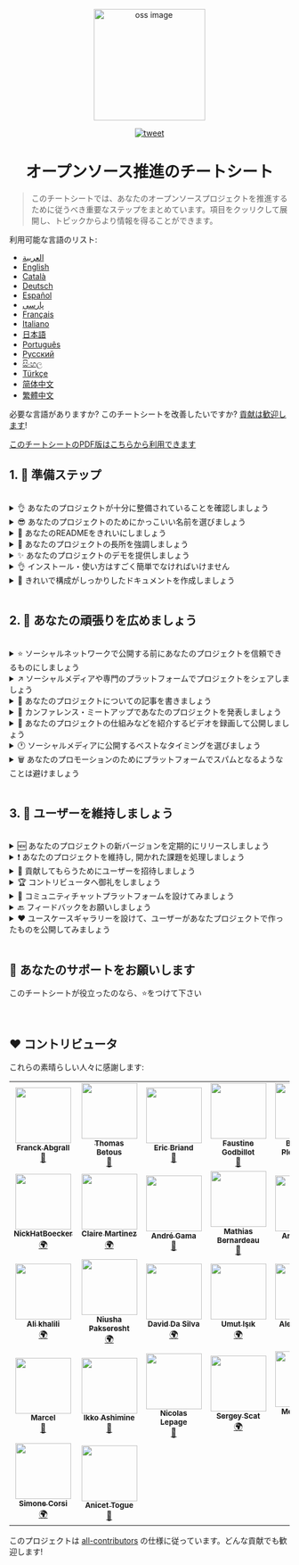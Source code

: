<p align="center">
    <img alt="oss image" src="./imgs/zoss-logo.svg" height="200px" width="200px">
</p>

<p align="center">
  <a href="https://twitter.com/intent/tweet?text=How%20to%20promote%20your%20open-source%20projects%20@ZenikaOSS&url=https://github.com/zenika-open-source/open-source-promotion-cheat-sheet&hashtags=OpenSource,CheatSheet">
    <img alt="tweet" src="https://img.shields.io/twitter/url/https/twitter?label=Share%20on%20twitter&style=social" target="_blank" />
  </a>
</p>

<h1 align="center">オープンソース推進のチートシート</h1>

> このチートシートでは、あなたのオープンソースプロジェクトを推進するために従うべき重要なステップをまとめています。項目をクッリクして展開し、トピックからより情報を得ることができます。

利用可能な言語のリスト:

- &lrm;[العربية](./README-ar.md)
- [English](./README.md)
- [Català](./README-ca.md)
- [Deutsch](./README-de.md)
- [Español](./README-es.md)
- [پارسی](./README-fa.md)
- [Français](./README-fr.md)
- [Italiano](./README-it.md)
- [日本語](./README-jp.md)
- [Português](./README-pt.md)
- [Русский](./README-ru.md)
- [සිංහල](./README-si.md)
- [Türkçe](./README-tr.md)
- [简体中文](./README-zh-cn.md)
- [繁體中文](./README-zh-tw.md)

必要な言語がありますか? このチートシートを改善したいですか? [貢献は歓迎します](./CONTRIBUTING.md)!

[このチートシートのPDF版はこちらから利用できます](./pdf/cheat-sheet.pdf)

## 1. 🎢 準備ステップ

<br />

<details>
<summary>👌 あなたのプロジェクトが十分に整備されていることを確認しましょう</summary>
<p>

> ユーザーを惹きつけるために、あなたのプロジェクトが十分に安定していて、かつ最低限の機能を備えている必要があります。

</p>
</details>

<details>
<summary>😎 あなたのプロジェクトのためにかっこいい名前を選びましょう</summary>
<p>

> ユーザーにとって分かりやすい名前を選びましょう。

</p>
</details>

<details>
<summary>💅 あなたのREADMEをきれいにしましょう</summary>
<p>

> READMEはあなたの訪問者が最初に目にするものです。 シンプルできれいで読みやすいものにしましょう。 [リストのREADMEを参考にしてみて下さい](https://github.com/matiassingers/awesome-readme).

</p>
</details>

<details>
<summary>💪 あなたのプロジェクトの長所を強調しましょう</summary>
<p>

> あなたのプロジェクトの強みを明確にし、訪問者に最初に見てもらえるようにしましょう。

</p>
</details>

<details>
<summary>✨ あなたのプロジェクトのデモを提供しましょう</summary>
<p>

> 訪問者はあなたのプロジェクトの目的やV仕組み、使い方をすぐ理解したいと思うでしょう。 デモを提供することはユーザーも満足させるための最良の方法です。それは下記のようなものになるでしょう:
>
> - あなたのプロジェクトの仕組みを示すアニメーションGIF
> - ライブデモへのリンク

</p>
</details>

<details>
<summary>👌 インストール・使い方はすごく簡単でなければいけません</summary>
<p>

> あなたのプロジェクトがユーザーフレンドリー出なければ、あなたの訪問者は減るでしょう。

</p>
</details>

<details>
<summary>📘 きれいで構成がしっかりしたドキュメントを作成しましょう</summary>
<p>

> 良いドキュメントを作成することは恐らくもっとも重要のステップです。 小さなドキュメントがあれば、READMEの中に含めることもできます。それ以外の場合は、別のウェブサイトにドキュメントをホストするのが良いでしょう。 [vuepress](https://v1.vuepress.vuejs.org)のようないくつかのオープンソースプロジェクトは 簡潔な方法できれいなドキュメントを作成するのに役立つでしょう。

 </p>
</details>

<br />

## 2. 📢 あなたの頑張りを広めましょう

<br />

<details>
<summary>⭐ ソーシャルネットワークで公開する前にあなたのプロジェクトを信頼できるものにしましょう</summary>
<p>

> ほとんどの訪問者が使う前にプロジェクトのstarの数を確認します。最低限のstarがあれば、starがないプロジェクトよりもあなたのプロジェクトの信頼度は高くなります。 ソーシャルメディアで公開する前に、知り合いにプロジェクトの応援をお願いする理由はこのためです。

</p>
</details>

<details>
<summary>↗️ ソーシャルメディアや専門のプラットフォームでプロジェクトをシェアしましょう</summary>
<p>

> Tell the World about your awesome work! Publish on social media and specialized platforms:
>
> - [Twitter](https://twitter.com)
> - [Linkedin](https://www.linkedin.com/)
> - [Facebook](https://www.facebook.com/)
> - [Reddit](https://www.reddit.com/)
> - [Dev.to](https://dev.to/)
> - [Lobsters](https://lobste.rs/)
> - [Hacker News](https://news.ycombinator.com/)
> - [Product Hunt](https://www.producthunt.com/)
> - [Beta page](https://betapage.co/)
> - [Human Coders](https://news.humancoders.com/)

</p>
</details>

<details>
<summary>📃 あなたのプロジェクトについての記事を書きましょう</summary>
<p>

> あなたのプロジェクトについての記事を書きましょう。 目的は、使用した技術スタック、プロジェクトがどのように機能するか、遭遇した問題などです。 下記のプラットフォームに投稿してみましょう:
>
> - [medium](https://medium.com/)
> - [dev.to](https://dev.to/)

</p>
</details>

<details>
<summary>🎤 カンファレンス・ミートアップであなたのプロジェクトを発表しましょう</summary>
<p>

> カンファレンスやミートアップでプロジェクトを発表することは、知名度を向上させる良い方法です。

</p>
</details>

<details>
<summary>🎥 あなたのプロジェクトの仕組みなどを紹介するビデオを録画して公開しましょう</summary>
<p>

> ビデオを録画することは簡単なことではありません。しかし、それはおそらくあなたのプロジェクトを有名にするための最も効率的な方法です。

</p>
</details>

<details>
<summary>🕐 ソーシャルメディアに公開するベストなタイミングを選びましょう</summary>
<p>

> 休日の期間や週末に公開は避けましょう。通常、ソーシャルネットワークで公開するのにベストな時間帯は週の半ばです。

</p>
</details>

<details>
<summary>🗑 あなたのプロモーションのためにプラットフォームでスパムとなるようなことは避けましょう</summary>
<p>

> 同じプラットフォームで2回掲載することはやめましょう。 スパムとみなされ、あなたのプロジェクトの悪評を招くおそれがあります。

</p>
</details>

<br />

## 3. 🤝 ユーザーを維持しましょう

<br />

<details>
<summary>🆕 あなたのプロジェクトの新バージョンを定期的にリリースしましょう</summary>
<p>

> 新しいリリースでプロジェクトを維持・改善し、変更ログを作成しましょう。

</p>
</details>

<details>
<summary>❗ あなたのプロジェクトを維持し, 開かれた課題を処理しましょう</summary>
<p>

> レスポンスのないまま、開いた課題を放置するのはやめましょう。課題を開くのに時間がかかった人には親切にしましょう 😉。

</p>
</details>

<details>
<summary>🙏 貢献してもらうためにユーザーを招待しましょう</summary>
<p>

> 健全なプロジェクトとは、コミュニティとコントリビュータがいるプロジェクトのことです。 いくつかの課題に `contribution welcome` や `good first issue` のラベルを付けて、あなたが助けを必要としていることをユーザに知らせましょう。 [ラベルについて](https://help.github.com/en/articles/about-labels).

</p>
</details>

<details>
<summary>🏆 コントリビュータへ御礼をしましょう</summary>
<p>

> 助けてくれた人とは仲良くしましょう! [gatsby](https://github.com/gatsbyjs/gatsby)のようないくつかのオープンプロジェクトでは、コントリビュータにグッズをプレゼントしています。 そんな余裕がないのであれば、(twitter その他のプラットフォームで)貢献に投稿をして、作者に言及しましょう([御礼の見本](https://twitter.com/FranckAbgrall/status/1139470547492978688))。 READMEの中で `Contributors` セクションを設けて、彼らに感謝の意を表したり、プロジェクトのドキュメントやウェブサイトで紹介してみましょう。以下にいくつかの例を示します:
>
> - [vuepress (contributors README section)](https://github.com/vuejs/vuepress#code-contributors)
> - [Rythm.js (random highlighted contributor on demo page)](https://okazari.github.io/Rythm.js/)

</p>
</details>

<details>
<summary>💬 コミュニティチャットプラットフォームを設けてみましょう</summary>
<p>

> Githubのissuesは、ユーザーとのコミュニケーションをとるための最良の方法とは限りません。. 必要に応じて、チャットプラットフォームを利用して議論をすることができます:
>
> - [Discord](https://discord.com)
> - [Slack](https://slack.com)
> - [Gitter](https://gitter.im/)

</p>
</details>

<details>
<summary>🔙 フィードバックをお願いしましょう</summary>
<p>

> ユーザーフィードバックは、プロジェクトを改善するための最良の方法です。 彼らはおそらく、あなたのプロジェクトをより良いものにするための機能やアイデアを持っています。

</p>
</details>

<details>
<summary>❤️ ユースケースギャラリーを設けて、ユーザーがあなたプロジェクトで作ったものを公開してみましょう</summary>
<p>

> 訪問者は、具体的なユースケースや成功事例を見れば、あなたのプロジェクトを信頼してくれるでしょう。例 [the vuepress gallery](https://vuepress.gallery/).

</p>
</details>

<br />

## 🙏 あなたのサポートをお願いします

このチートシートが役立ったのなら、⭐️をつけて下さい

<br />

## ❤️ コントリビュータ

これらの素晴らしい人々に感謝します:

<!-- ALL-CONTRIBUTORS-LIST:START - Do not remove or modify this section -->
<!-- prettier-ignore-start -->
<!-- markdownlint-disable -->
<table>
  <tr>
    <td align="center"><a href="https://www.franck-abgrall.me/"><img src="https://avatars3.githubusercontent.com/u/9840435?v=4?s=100" width="100px;" alt=""/><br /><sub><b>Franck Abgrall</b></sub></a><br /><a href="https://github.com/zenika-open-source/promote-open-source-project/commits?author=kefranabg" title="Documentation">📖</a></td>
    <td align="center"><a href="https://github.com/tbetous"><img src="https://avatars3.githubusercontent.com/u/4435536?v=4?s=100" width="100px;" alt=""/><br /><sub><b>Thomas Betous</b></sub></a><br /><a href="https://github.com/zenika-open-source/promote-open-source-project/commits?author=tbetous" title="Documentation">📖</a></td>
    <td align="center"><a href="https://github.com/ebriand"><img src="https://avatars1.githubusercontent.com/u/1011902?v=4?s=100" width="100px;" alt=""/><br /><sub><b>Eric Briand</b></sub></a><br /><a href="https://github.com/zenika-open-source/promote-open-source-project/commits?author=ebriand" title="Documentation">📖</a></td>
    <td align="center"><a href="https://github.com/FaustineG"><img src="https://avatars.githubusercontent.com/u/27639429?v=4?s=100" width="100px;" alt=""/><br /><sub><b>Faustine Godbillot</b></sub></a><br /><a href="https://github.com/zenika-open-source/promote-open-source-project/commits?author=FaustineG" title="Documentation">📖</a></td>
    <td align="center"><a href="https://myvirtualstorybook.com/"><img src="https://avatars1.githubusercontent.com/u/5747538?v=4?s=100" width="100px;" alt=""/><br /><sub><b>Benjamin Plouzennec</b></sub></a><br /><a href="https://github.com/zenika-open-source/promote-open-source-project/commits?author=Okazari" title="Documentation">📖</a></td>
    <td align="center"><a href="https://github.com/Zenigata"><img src="https://avatars1.githubusercontent.com/u/1022393?v=4?s=100" width="100px;" alt=""/><br /><sub><b>Johan Bonneau</b></sub></a><br /><a href="https://github.com/zenika-open-source/promote-open-source-project/commits?author=Zenigata" title="Documentation">📖</a></td>
    <td align="center"><a href="https://github.com/bpetetot"><img src="https://avatars3.githubusercontent.com/u/516360?v=4?s=100" width="100px;" alt=""/><br /><sub><b>Benjamin Petetot</b></sub></a><br /><a href="https://github.com/zenika-open-source/promote-open-source-project/commits?author=bpetetot" title="Documentation">📖</a></td>
  </tr>
  <tr>
    <td align="center"><a href="https://nick-hat-boecker.de"><img src="https://avatars0.githubusercontent.com/u/8366071?v=4?s=100" width="100px;" alt=""/><br /><sub><b>NickHatBoecker</b></sub></a><br /><a href="#translation-NickHatBoecker" title="Translation">🌍</a></td>
    <td align="center"><a href="https://github.com/Claire"><img src="https://avatars2.githubusercontent.com/u/5114096?v=4?s=100" width="100px;" alt=""/><br /><sub><b>Claire Martinez</b></sub></a><br /><a href="#translation-claire" title="Translation">🌍</a></td>
    <td align="center"><a href="https://hazeforum.com/"><img src="https://avatars2.githubusercontent.com/u/31011359?v=4?s=100" width="100px;" alt=""/><br /><sub><b>André Gama</b></sub></a><br /><a href="https://github.com/zenika-open-source/promote-open-source-project/commits?author=andregamma" title="Documentation">📖</a></td>
    <td align="center"><a href="https://github.com/mbernardeau"><img src="https://avatars0.githubusercontent.com/u/7049049?v=4?s=100" width="100px;" alt=""/><br /><sub><b>Mathias Bernardeau</b></sub></a><br /><a href="https://github.com/zenika-open-source/promote-open-source-project/commits?author=mbernardeau" title="Documentation">📖</a></td>
    <td align="center"><a href="https://github.com/Antoineoili"><img src="https://avatars1.githubusercontent.com/u/50737365?v=4?s=100" width="100px;" alt=""/><br /><sub><b>Antoine Oili</b></sub></a><br /><a href="https://github.com/zenika-open-source/promote-open-source-project/commits?author=Antoineoili" title="Documentation">📖</a></td>
    <td align="center"><a href="https://twitter.com/dev_oswld"><img src="https://avatars1.githubusercontent.com/u/40254158?v=4?s=100" width="100px;" alt=""/><br /><sub><b>Oswld TC</b></sub></a><br /><a href="#translation-dev-oswld" title="Translation">🌍</a></td>
    <td align="center"><a href="https://yizhiyue.me"><img src="https://avatars3.githubusercontent.com/u/8545277?v=4?s=100" width="100px;" alt=""/><br /><sub><b>Zhiyue Yi</b></sub></a><br /><a href="#translation-ZhiyueYi" title="Translation">🌍</a></td>
  </tr>
  <tr>
    <td align="center"><a href="https://github.com/aliruss"><img src="https://avatars3.githubusercontent.com/u/32896351?v=4?s=100" width="100px;" alt=""/><br /><sub><b>Ali khalili</b></sub></a><br /><a href="#translation-aliruss" title="Translation">🌍</a></td>
    <td align="center"><a href="https://pakseresht.eu/"><img src="https://avatars3.githubusercontent.com/u/9018054?v=4?s=100" width="100px;" alt=""/><br /><sub><b>Niusha Pakseresht</b></sub></a><br /><a href="#translation-niusha-paks" title="Translation">🌍</a></td>
    <td align="center"><a href="https://github.com/david-dasilva"><img src="https://avatars1.githubusercontent.com/u/372391?v=4?s=100" width="100px;" alt=""/><br /><sub><b>David Da Silva</b></sub></a><br /><a href="#translation-david-dasilva" title="Translation">🌍</a></td>
    <td align="center"><a href="http://umuts.info"><img src="https://avatars2.githubusercontent.com/u/3245166?v=4?s=100" width="100px;" alt=""/><br /><sub><b>Umut Işık</b></sub></a><br /><a href="#translation-umutphp" title="Translation">🌍</a></td>
    <td align="center"><a href="https://github.com/alextremp"><img src="https://avatars0.githubusercontent.com/u/20399660?v=4?s=100" width="100px;" alt=""/><br /><sub><b>Alex Castells</b></sub></a><br /><a href="#translation-alextremp" title="Translation">🌍</a></td>
    <td align="center"><a href="https://kojikoji.ga"><img src="https://avatars0.githubusercontent.com/u/474225?v=4?s=100" width="100px;" alt=""/><br /><sub><b>Koji</b></sub></a><br /><a href="#translation-koji" title="Translation">🌍</a></td>
    <td align="center"><a href="https://github.com/MasterBrian99"><img src="https://avatars0.githubusercontent.com/u/37585474?v=4?s=100" width="100px;" alt=""/><br /><sub><b>pasindu p konghawaththa</b></sub></a><br /><a href="#translation-MasterBrian99" title="Translation">🌍</a></td>
  </tr>
  <tr>
    <td align="center"><a href="http://adsoleware.com/"><img src="https://avatars.githubusercontent.com/u/40896559?v=4?s=100" width="100px;" alt=""/><br /><sub><b>Marcel</b></sub></a><br /><a href="https://github.com/zenika-open-source/promote-open-source-project/commits?author=hackthedev" title="Documentation">📖</a></td>
    <td align="center"><a href="https://bandism.net/"><img src="https://avatars.githubusercontent.com/u/22633385?v=4?s=100" width="100px;" alt=""/><br /><sub><b>Ikko Ashimine</b></sub></a><br /><a href="https://github.com/zenika-open-source/promote-open-source-project/commits?author=eltociear" title="Documentation">📖</a></td>
    <td align="center"><a href="https://github.com/nlepage"><img src="https://avatars.githubusercontent.com/u/19571875?v=4?s=100" width="100px;" alt=""/><br /><sub><b>Nicolas Lepage</b></sub></a><br /><a href="#maintenance-nlepage" title="Maintenance">🚧</a></td>
    <td align="center"><a href="https://github.com/sergey-scat"><img src="https://avatars.githubusercontent.com/u/31442538?v=4?s=100" width="100px;" alt=""/><br /><sub><b>Sergey Scat</b></sub></a><br /><a href="#translation-sergey-scat" title="Translation">🌍</a></td>
    <td align="center"><a href="https://github.com/JustE3saR"><img src="https://avatars.githubusercontent.com/u/62352949?v=4?s=100" width="100px;" alt=""/><br /><sub><b>Mohammed Taha</b></sub></a><br /><a href="#translation-JustE3saR" title="Translation">🌍</a></td>
    <td align="center"><a href="https://github.com/Tazminia"><img src="https://avatars.githubusercontent.com/u/41241424?v=4?s=100" width="100px;" alt=""/><br /><sub><b>T. JEGHAM</b></sub></a><br /><a href="https://github.com/zenika-open-source/promote-open-source-project/pulls?q=is%3Apr+reviewed-by%3ATazminia" title="Reviewed Pull Requests">👀</a></td>
    <td align="center"><a href="https://github.com/Tarektouati"><img src="https://avatars.githubusercontent.com/u/19335073?v=4?s=100" width="100px;" alt=""/><br /><sub><b>Tarek Touati</b></sub></a><br /><a href="https://github.com/zenika-open-source/promote-open-source-project/pulls?q=is%3Apr+reviewed-by%3ATarektouati" title="Reviewed Pull Requests">👀</a></td>
  </tr>
  <tr>
    <td align="center"><a href="https://github.com/simonecorsi"><img src="https://avatars.githubusercontent.com/u/5617452?v=4?s=100" width="100px;" alt=""/><br /><sub><b>Simone Corsi</b></sub></a><br /><a href="#translation-simonecorsi" title="Translation">🌍</a></td>
    <td align="center"><a href="https://github.com/atogue"><img src="https://avatars.githubusercontent.com/u/5642182?v=4?s=100" width="100px;" alt=""/><br /><sub><b>Anicet Togue</b></sub></a><br /><a href="https://github.com/zenika-open-source/promote-open-source-project/pulls?q=is%3Apr+reviewed-by%3Aatogue" title="Reviewed Pull Requests">👀</a></td>
  </tr>
</table>

<!-- markdownlint-restore -->
<!-- prettier-ignore-end -->

<!-- ALL-CONTRIBUTORS-LIST:END -->

このプロジェクトは [all-contributors](https://github.com/all-contributors/all-contributors) の仕様に従っています。どんな貢献でも歓迎します!
